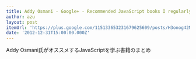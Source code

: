 ```yaml
---
title: Addy Osmani - Google+ - Recommended JavaScript books I regularly receive emails…
author: azu
layout: post
itemUrl: 'https://plus.google.com/115133653231679625609/posts/H3onog42Msj'
date: '2012-12-31T15:00:00.000Z'
---
```

Addy Osmani氏がオススメするJavaScriptを学ぶ書籍のまとめ
